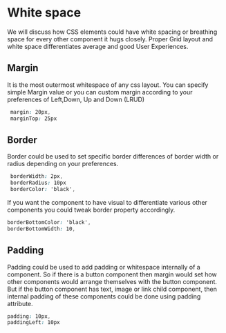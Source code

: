 # White space

We will discuss how CSS elements could have white spacing or breathing space for every other component it hugs closely. Proper Grid layout and white space differentiates average and good User Experiences.

## Margin

It is the most outermost whitespace of any css layout. You can specify simple Margin value or you can custom margin according to your preferences of Left,Down, Up and Down \(LRUD\)

```css
 margin: 20px,
 marginTop: 25px
```

## Border

Border could be used to set specific border differences of border width or radius depending on your preferences.

```css
 borderWidth: 2px,
 borderRadius: 10px
 borderColor: 'black',
```

If you want the component to have visual to differentiate various other components you could tweak border property accordingly.

```css
borderBottomColor: 'black',
borderBottomWidth: 10,
```

## Padding

Padding could be used to add padding or whitespace internally of a component. So if there is a button component then margin would set how other components would arrange themselves with the button component. But if the button component has text, image or link child component, then internal padding of these components could be done using padding attribute.

```css
padding: 10px,
paddingLeft: 10px
```

